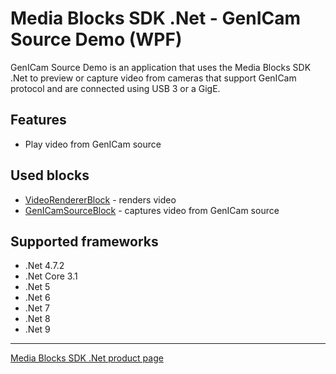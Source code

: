 # Media Blocks SDK .Net - GenICam Source Demo (WPF)

GenICam Source Demo is an application that uses the Media Blocks SDK .Net to preview or capture video from cameras that support GenICam protocol and are connected using USB 3 or a GigE.

## Features

- Play video from GenICam source

## Used blocks

- [VideoRendererBlock](https://www.visioforge.com/help/docs/dotnet/mediablocks/VideoRendering/) - renders video
- [GenICamSourceBlock](https://www.visioforge.com/help/docs/dotnet/mediablocks/Sources/GenICamSourceBlock/) - captures video from GenICam source

## Supported frameworks

- .Net 4.7.2
- .Net Core 3.1
- .Net 5
- .Net 6
- .Net 7
- .Net 8
- .Net 9

---

[Media Blocks SDK .Net product page](https://www.visioforge.com/media-blocks-sdk)

